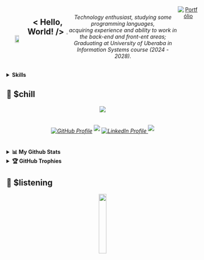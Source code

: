 
<!-- /<div align="center">/ -->
<div align="center" style="display: flex; align-items: center; justify-content: center;">
  <img src="https://media1.tenor.com/m/w2bmnuwHAJ4AAAAd/killua-hunter-x-hunter.gif" height="20%" width="20%"/>
  <div style="display: flex;">
    <h2>< Hello, World! /> <img src="https://media.tenor.com/uUNcnHwYJQEAAAAj/running-pikachu-transparent-snivee.gif" height="5%" width="5%"/></h2>
    <h6>Technology enthusiast, studying some programming languages,<br> acquiring experience and ability to work in the back-end and front-ent areas;<br>Graduating at University of Uberaba in Information Systems course (2024 - 2028).</h6> 
   <!-- <h6>I’m currently working at <a href="https://www.canaverde.com.br/" target="_blank">Usina Uberaba S/A</a> as Auxiliar Administrative;<br>Looking for internship.</h6>-->
  <a href="https://phfer.netlify.app" target="_blank">
    <img src="https://img.shields.io/badge/Portfólio-%23c1da03.svg?&style=for-the-badge&logo=portfolio&logoColor=white" alt="Portfólio" style="margin-bottom: 5px;"></a> <br>
<!-- <img style="width: 400px; height: 195px;" src="https://github-readme-streak-stats.herokuapp.com/?user=initpedro&theme=dark&hide_border=true"> -->



  </div>
</div>

<details>
<summary><b>Skills</b></summary>
<div>

<div align="center"><img src="https://skillicons.dev/icons?i=html,css,js,sass,c,cs,dotnet,git,github,mysql,py"](https://skillicons.dev)</div>

</div>
   
<summary><b>System</b></summary>
<div>
  
<div align="center"><img src="https://skillicons.dev/icons?i=visualstudio,vscode,windows,discord"](https://skillicons.dev)</center></center>
  
</div>
</details>

</details>


## 🍿 $chill

<h6 align="center">
  <img src="https://moe-counter.glitch.me/get/@initpedro?theme=rule34"  />
</h6 <br>

<h6 align="center">
  <a href="https://github.com/initpedro" target="_blank">
    <img src="https://img.shields.io/badge/GitHub-%23181717.svg?&style=for-the-badge&logo=github&logoColor=white" alt="GitHub Profile" style="margin-bottom: 5px;" /></a>
 <a href="https://instagram.com/initpedro">
  <img src="https://img.shields.io/badge/Instagram-%23E4405F.svg?style=for-the-badge&logo=Instagram&logoColor=white" style="margin-bottom: 5px;"/></a>
  <a href="https://www.linkedin.com/in/initpedro/" target="_blank">
    <img src="https://img.shields.io/badge/LinkedIn-%230077B5.svg?&style=for-the-badge&logo=linkedin&logoColor=white" alt="LinkedIn Profile" style="margin-bottom: 5px;" />
</a>
  <a href="mailto:pedro16hf@gmail.com"><img src="https://img.shields.io/badge/Gmail-D14836?style=for-the-badge&logo=gmail&logoColor=white" style="margin-bottom: 5px;"/></a>

</h6>
</div>

##

<details>
  <summary><b>📊 My Github Stats</b></summary>

<div align="center">  
<a href="https://github.com/initpedro">
  <img height="160em" src="https://github-readme-stats.vercel.app/api?username=initpedro&show_icons=true&theme=csharp&show_icons=true&count_private=true&hide_border=true&title_color=ffffff&icon_color=ffffff&text_color=ffffff&bg_color=0d1117" alt="Pedro Fonseca Github Stats" /> 
  <img height="160em" src="https://github-readme-stats.vercel.app/api/top-langs/?username=initpedro&show_icons=true&theme=csharp&layout=compact&hide_border=true&title_color=ffffff&text_color=ffffff&bg_color=0d1117" />
 <img width="75%" src="https://github-readme-activity-graph.vercel.app/graph?username=initpedro&bg_color=000000&color=ffffff&line=07e9a5&point=0a855c&area=true&hide_border=true)](https://github.com/ashutosh00710/github-readme-activity-graph)">
</a>
</div>
</h6>
</details>

<details>
  <summary><b>🏆 GitHub Trophies</b></summary>
<br>
<div align="center">
  
![](https://github-profile-trophy.vercel.app/?username=initpedro&theme=onedark&no-frame=true&no-bg=true&margin-w=4)

</div>
</details>

## 🎵 $listening

<div align="center"> <img width="20%" src="https://spotify-github-profile.kittinanx.com/api/view?uid=dmje5io9mm5mj103jf2d684v0&cover_image=true&theme=default&show_offline=false&background_color=121212&interchange=false&bar_color=c1da03")>
</div>
